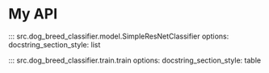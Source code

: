 # My API
::: src.dog_breed_classifier.model.SimpleResNetClassifier
    options:
        docstring_section_style: list
      

::: src.dog_breed_classifier.train.train
    options:
        docstring_section_style: table